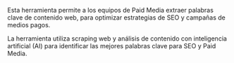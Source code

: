 Esta herramienta permite a los equipos de Paid Media extraer palabras clave de contenido web, para optimizar estrategias de SEO y campañas de medios pagos. 

La herramienta utiliza scraping web y análisis de contenido con inteligencia artificial (AI) para identificar las mejores palabras clave para SEO y Paid Media.